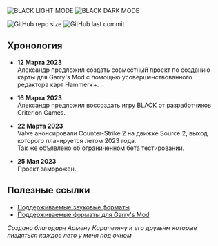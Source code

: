 ![BLACK LIGHT MODE](https://github.com/boxden/black-source2/assets/30258996/6b26e732-108c-49fa-95b7-da2d37699ae4.png#gh-light-mode-only)
![BLACK DARK MODE](https://github.com/boxden/black-source2/assets/30258996/6b26e732-108c-49fa-95b7-da2d37699ae4.png#gh-dark-mode-only)

![GitHub repo size][info repo size]
![GitHub last commit][info last commit]

## Хронология

- **12 Марта 2023**  
Александр предложил создать совместный проект по созданию карты для Garry's Mod с помощью усовершенствованного редактора карт Hammer++.

- **16 Марта 2023**  
Александр предложил воссоздать игру BLACK от разработчиков Criterion Games.

- **22 Марта 2023**  
Valve анонсировали Counter-Strike 2 на движке Source 2, выход которого планируется летом 2023 года.  
Так же объявлено об ограниченном бета тестировании.

- **25 Мая 2023**  
Проект заморожен.

## Полезные ссылки

- [Поддерживаемые звуковые форматы][snd source]
- [Поддерживаемые форматы для Garry's Mod][snd gmod]

_Создано благодаря Армену Карапетяну и его друзьям которые пиздяться каждое лето у меня под окном_

<!--Info (Shields.io)-->
[info repo size]: https://img.shields.io/github/repo-size/boxden/hammerplusplus-experience
[info last commit]: https://img.shields.io/github/last-commit/boxden/hammerplusplus-experience

<!--Links-->
[snd source]: https://gmod-games.thouvest.ovh/documents/sound_supported_formats.htm
[snd gmod]: https://originahl-scripts.com/en/help/gmod-sounds-supported-formats